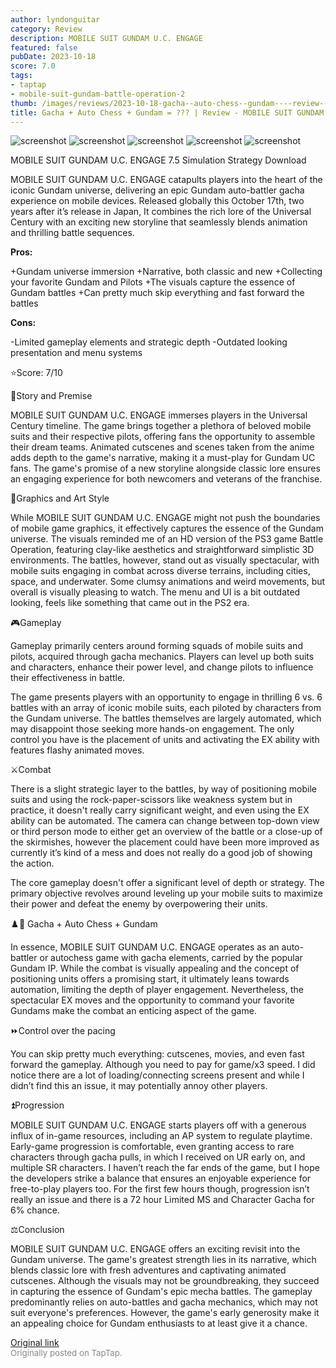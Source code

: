 ```yaml
---
author: lyndonguitar
category: Review
description: MOBILE SUIT GUNDAM U.C. ENGAGE
featured: false
pubDate: 2023-10-18
score: 7.0
tags:
- taptap
- mobile-suit-gundam-battle-operation-2
thumb: /images/reviews/2023-10-18-gacha--auto-chess--gundam----review---mobile-suit-gundam-uc-engage-0.avif
title: Gacha + Auto Chess + Gundam = ??? | Review - MOBILE SUIT GUNDAM U.C. ENGAGE
---
```


<div class="gallery">
  <img src="/images/reviews/2023-10-18-gacha--auto-chess--gundam----review---mobile-suit-gundam-uc-engage-0.avif" alt="screenshot" />
  <img src="/images/reviews/2023-10-18-gacha--auto-chess--gundam----review---mobile-suit-gundam-uc-engage-1.avif" alt="screenshot" />
  <img src="/images/reviews/2023-10-18-gacha--auto-chess--gundam----review---mobile-suit-gundam-uc-engage-2.avif" alt="screenshot" />
  <img src="/images/reviews/2023-10-18-gacha--auto-chess--gundam----review---mobile-suit-gundam-uc-engage-3.avif" alt="screenshot" />
  <img src="/images/reviews/2023-10-18-gacha--auto-chess--gundam----review---mobile-suit-gundam-uc-engage-4.avif" alt="screenshot" />
</div>

MOBILE SUIT GUNDAM U.C. ENGAGE
7.5
Simulation
Strategy
Download

MOBILE SUIT GUNDAM U.C. ENGAGE catapults players into the heart of the iconic Gundam universe, delivering an epic Gundam auto-battler gacha experience on mobile devices. Released globally this October 17th, two years after it’s release in Japan, It combines the rich lore of the Universal Century with an exciting new storyline that seamlessly blends animation and thrilling battle sequences.


**Pros:**


+Gundam universe immersion
+Narrative, both classic and new
+Collecting your favorite Gundam and Pilots
+The visuals capture the essence of Gundam battles
+Can pretty much skip everything and fast forward the battles


**Cons:**


-Limited gameplay elements and strategic depth
-Outdated looking presentation and menu systems

⭐️Score: 7/10

📖Story and Premise

MOBILE SUIT GUNDAM U.C. ENGAGE immerses players in the Universal Century timeline. The game brings together a plethora of beloved mobile suits and their respective pilots, offering fans the opportunity to assemble their dream teams. Animated cutscenes and scenes taken from the anime adds depth to the game's narrative, making it a must-play for Gundam UC fans. The game's promise of a new storyline alongside classic lore ensures an engaging experience for both newcomers and veterans of the franchise.

🎨Graphics and Art Style

While MOBILE SUIT GUNDAM U.C. ENGAGE might not push the boundaries of mobile game graphics, it effectively captures the essence of the Gundam universe. The visuals reminded me of an HD version of the PS3 game Battle Operation, featuring clay-like aesthetics and straightforward simplistic 3D environments. The battles, however, stand out as visually spectacular, with mobile suits engaging in combat across diverse terrains, including cities, space, and underwater. Some clumsy animations and weird movements, but overall is visually pleasing to watch. The menu and UI is a bit outdated looking, feels like something that came out in the PS2 era.

🎮Gameplay

Gameplay primarily centers around forming squads of mobile suits and pilots, acquired through gacha mechanics. Players can level up both suits and characters, enhance their power level, and change pilots to influence their effectiveness in battle.

The game presents players with an opportunity to engage in thrilling 6 vs. 6 battles with an array of iconic mobile suits, each piloted by characters from the Gundam universe. The battles themselves are largely automated, which may disappoint those seeking more hands-on engagement. The only control you have is the placement of units and activating the EX ability with features flashy animated moves.

⚔️Combat

There is a slight strategic layer to the battles, by way of positioning mobile suits and using the rock-paper-scissors like weakness system but in practice, it doesn't really carry significant weight, and even using the EX ability can be automated. The camera can change between top-down view or third person mode to either get an overview of the battle or a close-up of the skirmishes, however the placement could have been more improved as currently it’s kind of a mess and does not really do a good job of showing the action.

The core gameplay doesn't offer a significant level of depth or strategy. The primary objective revolves around leveling up your mobile suits to maximize their power and defeat the enemy by overpowering their units.

♟️🤖 Gacha + Auto Chess + Gundam

In essence, MOBILE SUIT GUNDAM U.C. ENGAGE operates as an auto-battler or autochess game with gacha elements, carried by the popular Gundam IP. While the combat is visually appealing and the concept of positioning units offers a promising start, it ultimately leans towards automation, limiting the depth of player engagement. Nevertheless, the spectacular EX moves and the opportunity to command your favorite Gundams make the combat an enticing aspect of the game.

⏩Control over the pacing

You can skip pretty much everything: cutscenes, movies, and even fast forward the gameplay. Although you need to pay for game/x3 speed. I did notice there are a lot of loading/connecting screens present and while I didn’t find this an issue, it may potentially annoy other players.

⏫Progression

MOBILE SUIT GUNDAM U.C. ENGAGE starts players off with a generous influx of in-game resources, including an AP system to regulate playtime. Early-game progression is comfortable, even granting access to rare characters through gacha pulls, in which I received on UR early on, and multiple SR characters.  I haven’t reach the far ends of the game, but I hope the developers strike a balance that ensures an enjoyable experience for free-to-play players too. For the first few hours though, progression isn’t really an issue and there is a 72 hour Limited MS and Character Gacha for 6% chance.

⚖️Conclusion

MOBILE SUIT GUNDAM U.C. ENGAGE offers an exciting revisit into the Gundam universe. The game's greatest strength lies in its narrative, which blends classic lore with fresh adventures and captivating animated cutscenes. Although the visuals may not be groundbreaking, they succeed in capturing the essence of Gundam's epic mecha battles. The gameplay predominantly relies on auto-battles and gacha mechanics, which may not suit everyone's preferences. However, the game's early generosity make it an appealing choice for Gundam enthusiasts to at least give it a chance.

[Original link](https://www.taptap.io/post/6449484)<br><span style="font-size: 0.95em; color: #888;">Originally posted on TapTap.</span>